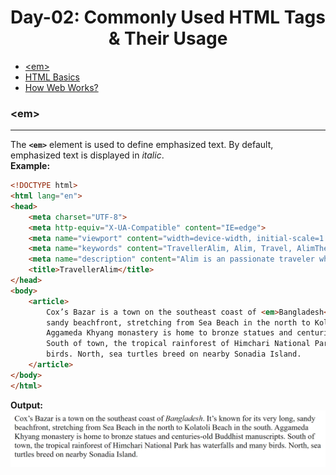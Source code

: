 <h1 align="center"> Day-02: Commonly Used HTML Tags & Their Usage </h1>

  - [&lt;em&gt;](#ltemgt)
  - [HTML Basics](#html-basics)
  - [How Web Works?](#how-web-works)
  
  

### &lt;em&gt;
---
The **`<em>`** element is used to define emphasized text. By default, emphasized text is
displayed in *italic*.  <br>
**Example:**
```html
<!DOCTYPE html>
<html lang="en">
<head>
    <meta charset="UTF-8">
    <meta http-equiv="X-UA-Compatible" content="IE=edge">
    <meta name="viewport" content="width=device-width, initial-scale=1.0">
    <meta name="keywords" content="TravellerAlim, Alim, Travel, AlimTheTraveller">
    <meta name="description" content="Alim is an passionate traveler who travels around the world and loves to make adventures">
    <title>TravellerAlim</title>
</head>
<body>
    <article>
        Cox’s Bazar is a town on the southeast coast of <em>Bangladesh</em>. It’s known for its very long, 
        sandy beachfront, stretching from Sea Beach in the north to Kolatoli Beach in the south. 
        Aggameda Khyang monastery is home to bronze statues and centuries-old Buddhist manuscripts. 
        South of town, the tropical rainforest of Himchari National Park has waterfalls and many 
        birds. North, sea turtles breed on nearby Sonadia Island.
    </article>
</body>
</html>
```
**Output:**
![Em Element Example](em1.png)